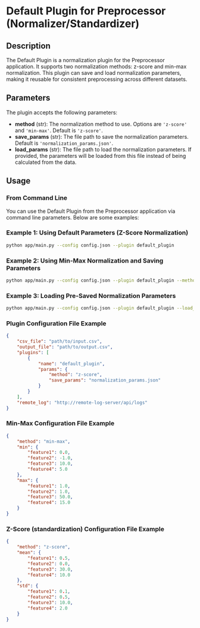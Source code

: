 # Default Plugin for Preprocessor (Normalizer/Standardizer)

## Description

The Default Plugin is a normalization plugin for the Preprocessor application. It supports two normalization methods: z-score and min-max normalization. This plugin can save and load normalization parameters, making it reusable for consistent preprocessing across different datasets.

## Parameters

The plugin accepts the following parameters:

- **method** (str): The normalization method to use. Options are `'z-score'` and `'min-max'`. Default is `'z-score'`.
- **save_params** (str): The file path to save the normalization parameters. Default is `'normalization_params.json'`.
- **load_params** (str): The file path to load the normalization parameters. If provided, the parameters will be loaded from this file instead of being calculated from the data.

## Usage

### From Command Line

You can use the Default Plugin from the Preprocessor application via command line parameters. Below are some examples:

### Example 1: Using Default Parameters (Z-Score Normalization)

```bash
python app/main.py --config config.json --plugin default_plugin
```

### Example 2: Using Min-Max Normalization and Saving Parameters

```bash
python app/main.py --config config.json --plugin default_plugin --method min-max --save_params min_max_params.json
```

### Example 3: Loading Pre-Saved Normalization Parameters

```bash
python app/main.py --config config.json --plugin default_plugin --load_params min_max_params.json
```
### Plugin Configuration File Example

```json
{
    "csv_file": "path/to/input.csv",
    "output_file": "path/to/output.csv",
    "plugins": [
        {
            "name": "default_plugin",
            "params": {
                "method": "z-score",
                "save_params": "normalization_params.json"
            }
        }
    ],
    "remote_log": "http://remote-log-server/api/logs"
}
```

### Min-Max Configuration File Example

```json
{
    "method": "min-max",
    "min": {
        "feature1": 0.0,
        "feature2": -1.0,
        "feature3": 10.0,
        "feature4": 5.0
    },
    "max": {
        "feature1": 1.0,
        "feature2": 1.0,
        "feature3": 50.0,
        "feature4": 15.0
    }
}
```

### Z-Score (standardization) Configuration File Example

```json
{
    "method": "z-score",
    "mean": {
        "feature1": 0.5,
        "feature2": 0.0,
        "feature3": 30.0,
        "feature4": 10.0
    },
    "std": {
        "feature1": 0.1,
        "feature2": 0.5,
        "feature3": 10.0,
        "feature4": 2.0
    }
}
```



